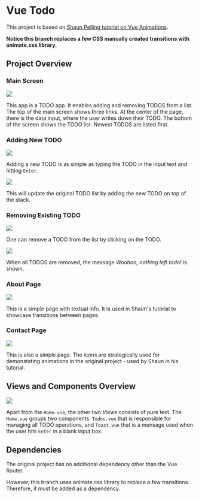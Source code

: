 # Vue Todo
This project is based on [Shaun Pelling tutorial on Vue Animations](https://www.youtube.com/watch?v=RIApQjn9fvw&list=PL4cUxeGkcC9ghm7-iTfS9n468Kp7l9Ipu).

**Notice this branch replaces a few CSS manually created transitions with animate.css library.**

## Project Overview

### Main Screen

<img src="./pics/MainPage.png" />

This app is a TODO app. It enables adding and removing TODOS from a list. The top of the main screen shows three links. At the center of the page, there is the data input, where the user writes down their TODO. The bottom of the screen shows the TODO list. Newest TODOS are listed first.

### Adding New TODO

<img src="./pics/AddingTODO1.png" />

Adding a new TODO is as simple as typing the TODO in the input text and hitting `Enter`.

<img src="./pics/AddingTODO2.png" />

This will update the original TODO list by adding the new TODO on top of the stack.

### Removing Existing TODO

<img src="./pics/RemovingTODO1.png" />

One can remove a TODO from the list by clicking on the TODO. 

<img src="./pics/RemovingTODO2.png" />

When all TODOS are removed, the message _Woohoo, nothing left todo!_ is shown.

### About Page

<img src="./pics/AboutPage.png" />

This is a simple page with textual info. It is used in Shaun's tutorial to showcase transitions between pages.

### Contact Page

<img src="./pics/ContactPage.png" />

This is also a simple page. The icons are strategically used for demonstating animations in the original project - used by Shaun in his tutorial.

## Views and Components Overview

<img src="./pics/ComponentTree.png" />

Apart from the `Home.vue`, the other two _Views_ consists of pure text. The `Home.vue` groups two components: `Todos.vue` that is responsible for managing all TODO operations, and `Toast.vue` that is a mensage used when the user hits `Enter` in a blank input box.

## Dependencies

The original project has no additional dependency other than the Vue Router.

However, this branch uses animate.css library to replace a few transitions. Therefore, it must be added as a dependency.